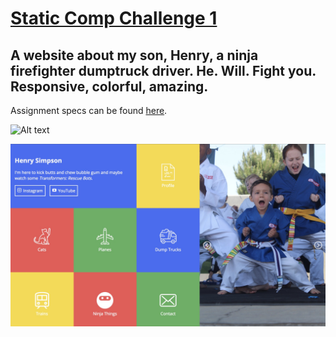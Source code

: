 # [Static Comp Challenge 1](http://frontend.turing.io/projects/m1-static-comp-1.html)
## A website about my son, Henry, a ninja firefighter dumptruck driver. He. Will. Fight you. Responsive, colorful, amazing. 

Assignment specs can be found [here](http://frontend.turing.io/projects/m1-static-comp-1.html).

![Alt text](http://frontend.turing.io/assets/images/static-comp-challenge-1.jpg "Assignment Screenshot")

![Alt text](Images/screenshot.jpg "App Screenshot")